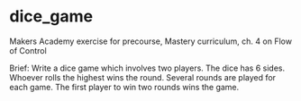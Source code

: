 # dice_game

Makers Academy exercise for precourse, Mastery curriculum, ch. 4 on Flow of Control

Brief: Write a dice game which involves two players. The dice has 6 sides. Whoever rolls the highest wins the round.
Several rounds are played for each game. The first player to win two rounds wins the game. 
